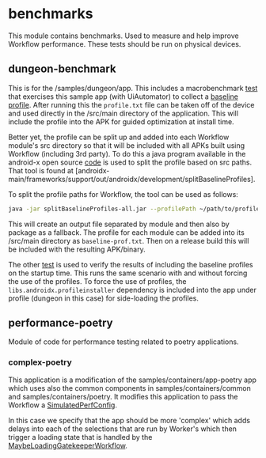 # benchmarks

This module contains benchmarks. Used to measure and help improve Workflow performance. These tests
should be run on physical devices.

## dungeon-benchmark

This is for the /samples/dungeon/app. This includes a macrobenchmark
[test](dungeon-benchmark/src/main/java/com/squareup/sample/dungeon/benchmark/WorkflowBaselineProfiles.kt)
that exercises this sample app (with UiAutomator) to collect
a [baseline profile](https://developer.android.com/studio/profile/baselineprofiles). After running
this the `profile.txt` file can be taken off of the device and used directly in the /src/main
directory of the application. This will include the profile into the APK for guided optimization at
install time.

Better yet, the profile can be split up and added into each Workflow module's src directory so that
it will be included with all APKs built using Workflow (including 3rd party). To do this a java
program available in the android-x open source [code](https://github.com/androidx/androidx) is used
to split the profile based on src paths. That tool is found at
[androidx-main/frameworks/support/out/androidx/development/splitBaselineProfiles].

To split the profile paths for Workflow, the tool can be used as follows:

```bash
java -jar splitBaselineProfiles-all.jar --profilePath ~/path/to/profile.txt --checkoutPath ~/Development/workflow-kotlin/
```

This will create an output file separated by module and then also by package as a fallback. The
profile for each module can be added into its /src/main directory as `baseline-prof.txt`. Then on a
release build this will be included with the resulting APK/binary.

The other [test](dungeon-benchmark/src/main/java/com/squareup/sample/dungeon/benchmark/WorkflowBaselineBenchmark.kt)
is used to verify the results of including the baseline profiles on the startup time. This runs the
same scenario with and without forcing the use of the profiles. To force the use of profiles, the
`libs.androidx.profileinstaller` dependency is included into the app under profile (dungeon in this
case) for side-loading the profiles.

## performance-poetry

Module of code for performance testing related to poetry applications.

### complex-poetry

This application is a modification of the samples/containers/app-poetry app which uses also the
common components in samples/containers/common and samples/containers/poetry. It modifies this
application to pass the Workflow
a [SimulatedPerfConfig](performance-poetry/complex-poetry/src/main/java/com/squareup/benchmarks/performance/poetry/SimulatedPerfConfig.kt).

In this case we specify that the app should be more 'complex' which adds delays into each of the
selections that are run by Worker's which then trigger a loading state that is handled by the
[MaybeLoadingGatekeeperWorkflow](performance-poetry/complex-poetry/src/main/java/com/squareup/benchmarks/performance/poetry/MaybeLoadingGatekeeperWorkflow.kt).
